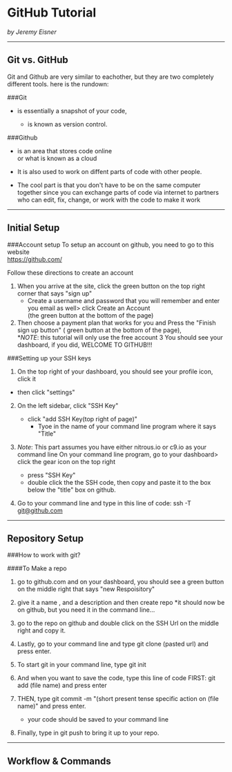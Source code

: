 # GitHub Tutorial

_by Jeremy Eisner_

---
## Git vs. GitHub

Git and Github are very similar to eachother, but they are two completely different tools.
here is the rundown:

###Git 

* is essentially a snapshot of your code,  

  * is known as version control.




 
###Github

* is an area that stores code online   
or what is known as a cloud 
* It is also used to work on diffent parts of code  with other people.
  
 * The cool part is that you don't have to be on the same computer together  since you can exchange parts of code via internet to partners who can edit, fix, change, or work with the code to make it work





---
## Initial Setup  


###Account setup
To setup an account on github, you need to go to this website  
https://github.com/

Follow these directions to create an account

1. When you arrive at the site, click the green button on the  top right corner that says "sign up"
   * Create a username and password that you will remember and enter you email as well> click Create an Account  
    (the green button at the bottom of the page)
2. Then choose a payment plan that works for you and Press the "Finish sign up button" ( green button at the bottom of the page),   
   *_NOTE_: this tutorial will only use the free account
3  You should see your dashboard, if you did, WELCOME TO GITHUB!!!

###Setting up your SSH keys 

1. On the top right of your dashboard, you should see your profile icon, click it 
  * then click "settings"
2. On the left sidebar, click "SSH Key"
    * click "add SSH Key(top right of page)"  
       * Tyoe in the name of your command line program where it says "Title"
    
3. _Note_: This part assumes you have either nitrous.io or c9.io as your command line
On your command line program, go to your dashboard> click the gear icon on the top right
    * press "SSH Key"
    * double click the the SSH code, then copy and paste it to the box below the "title" box on github.  
4. Go to your command line and type in this line of code: ssh -T git@github.com  

       

---
## Repository Setup

###How to work with git?


####To Make a repo
1.  go to github.com and on your dashboard, you should see a green button on the middle right that says "new Respoisitory"
2.  give it a name , and a description and then create repo 
      *it should now  be on github, but you need it in the command line...
3. go to the repo on github and double click on the SSH Url on the middle right and copy it.
4. Lastly, go to your command line and type git clone (pasted url) and press enter.





1. To start git in your command line, type git init
2. And when you want to save the code, type this line of code FIRST: git add (file name) and press enter
3. THEN, type git commit -m "(short present tense specific action on (file name)" and press enter.
   * your code should be saved to your command line
4. Finally, type in git push to bring it up to your repo.


---
## Workflow & Commands